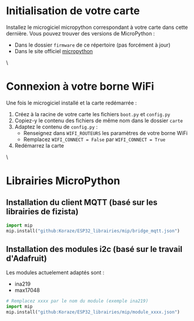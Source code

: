 
# Initialisation de votre carte

Installez le microgiciel micropython correspondant à votre carte dans cette dernière. Vous pouvez trouver des versions de MicroPython :
- Dans le dossier `firmware` de ce répertoire (pas forcément à jour)
- Dans le site officiel [micropython](https://micropython.org) 

\

# Connexion à votre borne WiFi

Une fois le microgiciel installé et la carte redémarrée :
1. Créez à la racine de votre carte les fichiers `boot.py` et `config.py`
2. Copiez-y le contenu des fichiers de même nom dans le dossier `carte`
3. Adaptez le contenu de `config.py` :
   - Renseignez dans `WIFI_ROUTEURS` les paramètres de votre borne WiFi
   - Remplacez `WIFI_CONNECT = False` par `WIFI_CONNECT = True`
4. Redémarrez la carte

\

# Librairies MicroPython

## Installation du client MQTT (basé sur les librairies de fizista)
```python
import mip
mip.install("github:Koraze/ESP32_librairies/mip/bridge_mqtt.json")
```

## Installation des modules i2c (basé sur le travail d'Adafruit)
Les modules actuelement adaptés sont :
- ina219
- max17048

```python
# Remplacez xxxx par le nom du module (exemple ina219)
import mip
mip.install("github:Koraze/ESP32_librairies/mip/module_xxxx.json")
```
